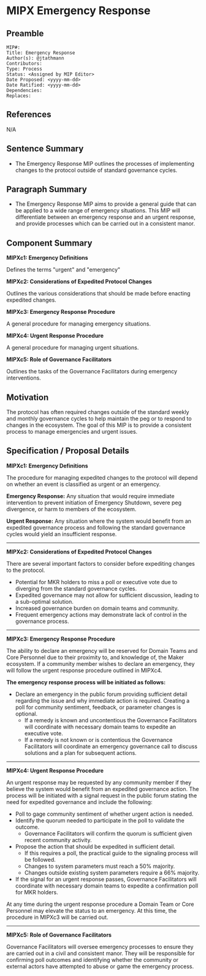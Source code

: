# MIPX Emergency Response

## Preamble
```
MIP#:
Title: Emergency Response
Author(s): @jtathmann
Contributors:
Type: Process
Status: <Assigned by MIP Editor>
Date Proposed: <yyyy-mm-dd>
Date Ratified: <yyyy-mm-dd>
Dependencies:
Replaces:
```
## References

N/A 

## Sentence Summary

- The Emergency Response MIP outlines the processes of implementing changes to the protocol outside of standard governance cycles.

## Paragraph Summary

- The Emergency Response MIP aims to provide a general guide that can be applied to a wide range of emergency situations.  This MIP will differentiate between an emergency response and an urgent response, and provide processes which can be carried out in a consistent manor.

## Component Summary

**MIPXc1: Emergency Definitions**

Defines the terms "urgent" and "emergency"

**MIPXc2: Considerations of Expedited Protocol Changes**

Outlines the various considerations that should be made before enacting expedited changes.

**MIPXc3: Emergency Response Procedure**

A general procedure for managing emergency situations.

**MIPXc4: Urgent Response Procedure**

A general procedure for managing urgent situations.

**MIPXc5: Role of Governance Facilitators**

Outlines the tasks of the Governance Facilitators during emergency interventions.

## Motivation

The protocol has often required changes outside of the standard weekly and monthly governance cycles to help maintain the peg or to respond to changes in the ecosystem.  The goal of this MIP is to provide a consistent process to manage emergencies and urgent issues. 

## Specification / Proposal Details

**MIPXc1: Emergency Definitions**

The procedure for managing expedited changes to the protocol will depend on whether an event is classified as urgent or an emergency.

**Emergency Response:** Any situation that would require immediate intervention to prevent initiation of Emergency Shutdown, severe peg divergence, or harm to members of the ecosystem.

**Urgent Response:** Any situation where the system would benefit from an expedited governance process and following the standard governance cycles would yield an insufficient response.

---

**MIPXc2: Considerations of Expedited Protocol Changes**

There are several important factors to consider before expediting changes to the protocol.
- Potential for MKR holders to miss a poll or executive vote due to diverging from the standard governance cycles.
- Expedited governance may not allow for sufficient discussion, leading to a sub-optimal solution.
- Increased governance burden on domain teams and community.
- Frequent emergency actions may demonstrate lack of control in the governance process.

---

**MIPXc3: Emergency Response Procedure**

The ability to declare an emergency will be reserved for Domain Teams and Core Personnel due to their proximity to, and knowledge of, the Maker ecosystem.  If a community member wishes to declare an emergency, they will follow the urgent response procedure outlined in MIPXc4.

**The emergency response process will be initiated as follows:**

- Declare an emergency in the public forum providing sufficient detail regarding the issue and why immediate action is required. Creating a poll for community sentiment, feedback, or parameter changes is optional.
	- If a remedy is known and uncontentious the Governance Facilitators will coordinate with necessary domain teams to expedite an executive vote.
	- If a remedy is not known or is contentious the Governance Facilitators will coordinate an emergency governance call to discuss solutions and a plan for subsequent actions.

---

**MIPXc4: Urgent Response Procedure**
 
An urgent response may be requested by any community member if they believe the system would benefit from an expedited governance action.  The process will be initiated with a signal request in the public forum stating the need for expedited governance and include the following:

- Poll to gage community sentiment of whether urgent action is needed.
- Identify the quorum needed to participate in the poll to validate the outcome.
	- Governance Facilitators will confirm the quorum is sufficient given recent community activity.
- Propose the action that should be expedited in sufficient detail.
	- If this requires a poll, the practical guide to the signaling process will be followed.
	- Changes to system parameters must reach a 50% majority.
	- Changes outside existing system parameters require a 66% majority.
- If the signal for an urgent response passes, Governance Facilitators will coordinate with necessary domain teams to expedite a confirmation poll for MKR holders.
	
At any time during the urgent response procedure a Domain Team or Core Personnel may elevate the status to an emergency.  At this time, the procedure in MIPXc3 will be carried out.
	
---

**MIPXc5: Role of Governance Facilitators**

Governance Facilitators will oversee emergency processes to ensure they are carried out in a civil and consistent manor.  They will be responsible for confirming poll outcomes and identifying whether the community or external actors have attempted to abuse or game the emergency process.  